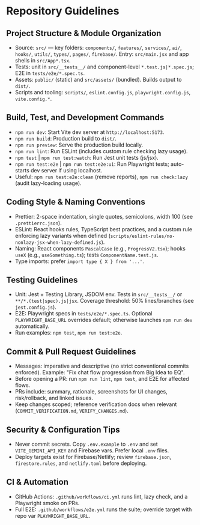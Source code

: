 # Repository Guidelines

## Project Structure & Module Organization
- Source: `src/` — key folders: `components/`, `features/`, `services/`, `ai/`, `hooks/`, `utils/`, `types/`, `pages/`, `firebase/`. Entry: `src/main.jsx` and app shells in `src/App*.tsx`.
- Tests: unit in `src/__tests__/` and component-level `*.test.js|*.spec.js`; E2E in `tests/e2e/*.spec.ts`.
- Assets: `public/` (static) and `src/assets/` (bundled). Builds output to `dist/`.
- Scripts and tooling: `scripts/`, `eslint.config.js`, `playwright.config.js`, `vite.config.*`.

## Build, Test, and Development Commands
- `npm run dev`: Start Vite dev server at `http://localhost:5173`.
- `npm run build`: Production build to `dist/`.
- `npm run preview`: Serve the production build locally.
- `npm run lint`: Run ESLint (includes custom rule checking lazy usage).
- `npm test` | `npm run test:watch`: Run Jest unit tests (js/jsx).
- `npm run test:e2e` | `npm run test:e2e:ui`: Run Playwright tests; auto-starts dev server if using localhost.
- Useful: `npm run test:e2e:clean` (remove reports), `npm run check:lazy` (audit lazy-loading usage).

## Coding Style & Naming Conventions
- Prettier: 2-space indentation, single quotes, semicolons, width 100 (see `.prettierrc.json`).
- ESLint: React hooks rules, TypeScript best practices, and a custom rule enforcing lazy variants when defined (`scripts/eslint-rules/no-nonlazy-jsx-when-lazy-defined.js`).
- Naming: React components `PascalCase` (e.g., `ProgressV2.tsx`); hooks `useX` (e.g., `useSomething.ts`); tests `ComponentName.test.js`.
- Type imports: prefer `import type { X } from '...'`.

## Testing Guidelines
- Unit: Jest + Testing Library, JSDOM env. Tests in `src/__tests__/` or `**/*.(test|spec).js|jsx`. Coverage threshold: 50% lines/branches (see `jest.config.js`).
- E2E: Playwright specs in `tests/e2e/*.spec.ts`. Optional `PLAYWRIGHT_BASE_URL` overrides default; otherwise launches `npm run dev` automatically.
- Run examples: `npm test`, `npm run test:e2e`.

## Commit & Pull Request Guidelines
- Messages: imperative and descriptive (no strict conventional commits enforced). Example: "Fix chat flow progression from Big Idea to EQ".
- Before opening a PR: run `npm run lint`, `npm test`, and E2E for affected flows.
- PRs include: summary, rationale, screenshots for UI changes, risk/rollback, and linked issues.
- Keep changes scoped; reference verification docs when relevant (`COMMIT_VERIFICATION.md`, `VERIFY_CHANGES.md`).

## Security & Configuration Tips
- Never commit secrets. Copy `.env.example` to `.env` and set `VITE_GEMINI_API_KEY` and Firebase vars. Prefer local `.env` files.
- Deploy targets exist for Firebase/Netlify; review `firebase.json`, `firestore.rules`, and `netlify.toml` before deploying.

## CI & Automation
- GitHub Actions: `.github/workflows/ci.yml` runs lint, lazy check, and a Playwright smoke on PRs.
- Full E2E: `.github/workflows/e2e.yml` runs the suite; override target with repo var `PLAYWRIGHT_BASE_URL`.
